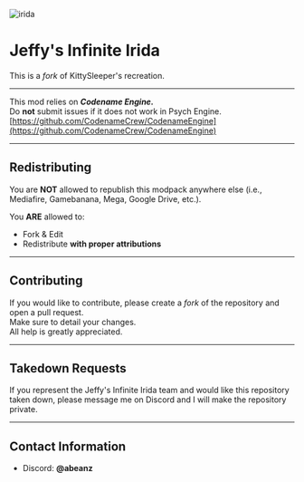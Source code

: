![irida](https://static.wikia.nocookie.net/fridaynightfunking/images/7/71/IridaLogo.png/revision/latest/scale-to-width/360?cb=20241214011302)

# Jeffy's Infinite Irida

This is a *fork* of KittySleeper's recreation.

---

This mod relies on ***Codename Engine.***  
Do **not** submit issues if it does not work in Psych Engine.  
[https://github.com/CodenameCrew/CodenameEngine](https://github.com/CodenameCrew/CodenameEngine)

---

## Redistributing

You are **NOT** allowed to republish this modpack anywhere else (i.e., Mediafire, Gamebanana, Mega, Google Drive, etc.).

You **ARE** allowed to:
- Fork & Edit  
- Redistribute **with proper attributions**

---

## Contributing

If you would like to contribute, please create a *fork* of the repository and open a pull request.  
Make sure to detail your changes.  
All help is greatly appreciated.

---

## Takedown Requests

If you represent the Jeffy's Infinite Irida team and would like this repository taken down, please message me on Discord and I will make the repository private.

---

## Contact Information

- Discord: **@abeanz**
